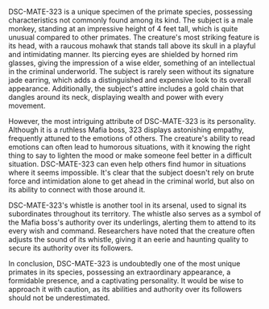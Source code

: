 DSC-MATE-323 is a unique specimen of the primate species, possessing characteristics not commonly found among its kind. The subject is a male monkey, standing at an impressive height of 4 feet tall, which is quite unusual compared to other primates. The creature's most striking feature is its head, with a raucous mohawk that stands tall above its skull in a playful and intimidating manner. Its piercing eyes are shielded by horned rim glasses, giving the impression of a wise elder, something of an intellectual in the criminal underworld. The subject is rarely seen without its signature jade earring, which adds a distinguished and expensive look to its overall appearance. Additionally, the subject's attire includes a gold chain that dangles around its neck, displaying wealth and power with every movement.

However, the most intriguing attribute of DSC-MATE-323 is its personality. Although it is a ruthless Mafia boss, 323 displays astonishing empathy, frequently attuned to the emotions of others. The creature's ability to read emotions can often lead to humorous situations, with it knowing the right thing to say to lighten the mood or make someone feel better in a difficult situation. DSC-MATE-323 can even help others find humor in situations where it seems impossible. It's clear that the subject doesn't rely on brute force and intimidation alone to get ahead in the criminal world, but also on its ability to connect with those around it.

DSC-MATE-323's whistle is another tool in its arsenal, used to signal its subordinates throughout its territory. The whistle also serves as a symbol of the Mafia boss's authority over its underlings, alerting them to attend to its every wish and command. Researchers have noted that the creature often adjusts the sound of its whistle, giving it an eerie and haunting quality to secure its authority over its followers. 

In conclusion, DSC-MATE-323 is undoubtedly one of the most unique primates in its species, possessing an extraordinary appearance, a formidable presence, and a captivating personality. It would be wise to approach it with caution, as its abilities and authority over its followers should not be underestimated.